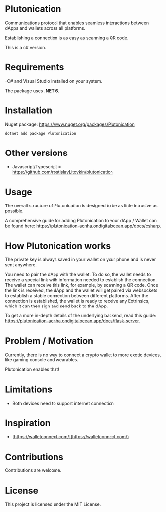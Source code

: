 # Plutonication

Communications protocol that enables seamless interactions between dApps and wallets across all platforms.

Establishing a connection is as easy as scanning a QR code.

This is a c# version.

# Requirements

-C# and Visual Studio installed on your system.

The package uses **.NET 6**.

# Installation

Nuget package: https://www.nuget.org/packages/Plutonication
```
dotnet add package Plutonication
```

# Other versions

- Javascript/Typescript = https://github.com/rostislavLitovkin/plutonication

# Usage

The overall structure of Plutonication is designed to be as little intrusive as possible.

A comprehensive guide for adding Plutonication to your dApp / Wallet can be found here: https://plutonication-acnha.ondigitalocean.app/docs/csharp.

# How Plutonication works

The private key is always saved in your wallet on your phone and is never sent anywhere.

You need to pair the dApp with the wallet. To do so, the wallet needs to receive a special link with information needed to establish the connection. The wallet can receive this link, for example, by scanning a QR code. Once the link is received, the dApp and the wallet will get paired via websockets to establish a stable connection between different platforms. After the connection is established, the wallet is ready to receive any Extrinsics, which it can then sign and send back to the dApp.

To get a more in-depth details of the underlying backend, read this guide: https://plutonication-acnha.ondigitalocean.app/docs/flask-server.

# Problem / Motivation

Currently, there is no way to connect a crypto wallet to more exotic devices, like gaming console and wearables.

Plutonication enables that!

# Limitations

- Both devices need to support internet connection

# Inspiration

- [https://walletconnect.com/](https://walletconnect.com/)

# Contributions

Contributions are welcome. 

# License

This project is licensed under the MIT License.
